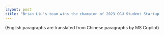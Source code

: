 ```yaml
---
layout: post
title: "Brian Liu's team wins the champion of 2023 CGU Student Startup Compititioin"
---
```


(English paragraphs are translated from Chinese paragraphs by MS Copilot)
